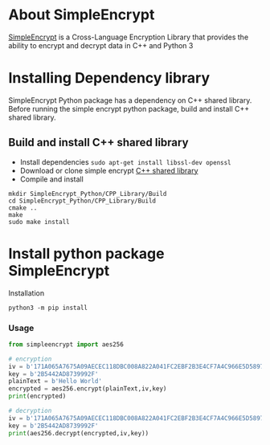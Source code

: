 # About SimpleEncrypt

[SimpleEncrypt](https://github.com/shreyasnayak/SimpleEncrypt) is a Cross-Language Encryption Library that provides the ability to encrypt and decrypt data in C++ and Python 3

# Installing Dependency library

SimpleEncrypt Python package has a dependency on C++ shared library. Before running the simple encrypt python package, build and install C++ shared library.

## Build and install C++ shared library

- Install dependencies `sudo apt-get install libssl-dev openssl`
- Download or clone simple encrypt [C++ shared library](https://github.com/shreyasnayak/SimpleEncrypt/tree/main/SimpleEncrypt_Python/CPP_Library)
- Compile and install

```
mkdir SimpleEncrypt_Python/CPP_Library/Build
cd SimpleEncrypt_Python/CPP_Library/Build
cmake ..
make
sudo make install
```

# Install python package SimpleEncrypt

Installation

```
python3 -m pip install
```

### Usage

```python
from simpleencrypt import aes256

# encryption
iv = b'171A065A7675A09AECEC118DBC008A822A041FC2EBF2B3E4CF7A4C966E5D5897'
key = b'2B5442AD8739992F'
plainText = b'Hello World'
encrypted = aes256.encrypt(plainText,iv,key)
print(encrypted)

# decryption
iv = b'171A065A7675A09AECEC118DBC008A822A041FC2EBF2B3E4CF7A4C966E5D5897'
key = b'2B5442AD8739992F'
print(aes256.decrypt(encrypted,iv,key))
```
